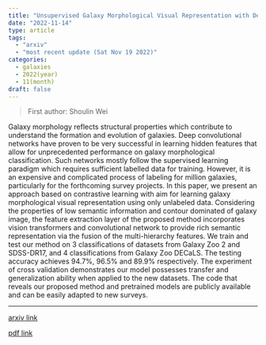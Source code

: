 ```yaml
---
title: "Unsupervised Galaxy Morphological Visual Representation with Deep Contrastive Learning"
date: "2022-11-14"
type: article
tags:
  - "arxiv"
  - "most recent update (Sat Nov 19 2022)"
categories:
  - galaxies
  - 2022(year)
  - 11(month)
draft: false
---
```


> First author: Shoulin Wei

 Galaxy morphology reflects structural properties which contribute to
understand the formation and evolution of galaxies. Deep convolutional networks
have proven to be very successful in learning hidden features that allow for
unprecedented performance on galaxy morphological classification. Such networks
mostly follow the supervised learning paradigm which requires sufficient
labelled data for training. However, it is an expensive and complicated process
of labeling for million galaxies, particularly for the forthcoming survey
projects. In this paper, we present an approach based on contrastive learning
with aim for learning galaxy morphological visual representation using only
unlabeled data. Considering the properties of low semantic information and
contour dominated of galaxy image, the feature extraction layer of the proposed
method incorporates vision transformers and convolutional network to provide
rich semantic representation via the fusion of the multi-hierarchy features. We
train and test our method on 3 classifications of datasets from Galaxy Zoo 2
and SDSS-DR17, and 4 classifications from Galaxy Zoo DECaLS. The testing
accuracy achieves 94.7%, 96.5% and 89.9% respectively. The experiment of cross
validation demonstrates our model possesses transfer and generalization ability
when applied to the new datasets. The code that reveals our proposed method and
pretrained models are publicly available and can be easily adapted to new
surveys.

---
[arxiv link](http://arxiv.org/abs/2211.07168v1)

[pdf link](http://arxiv.org/pdf/2211.07168v1)